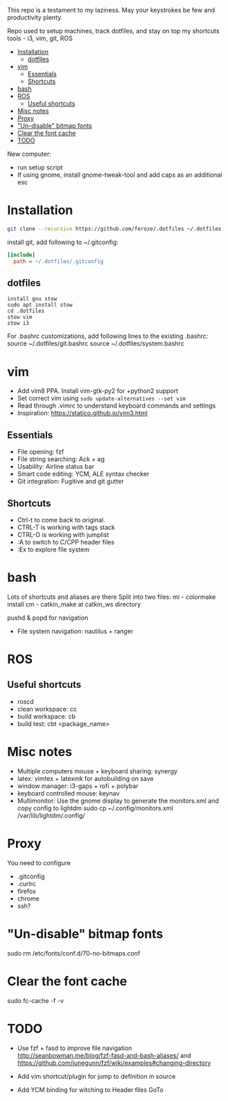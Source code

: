 This repo is a testament to my laziness. May your keystrokes be few and
productivity plenty.

Repo used to setup machines, track dotfiles, and stay on top my shortcuts
tools - i3, vim, git, ROS


<!-- vim-markdown-toc GFM -->

* [Installation](#installation)
  * [dotfiles](#dotfiles)
* [vim](#vim)
  * [Essentials](#essentials)
  * [Shortcuts](#shortcuts)
* [bash](#bash)
* [ROS](#ros)
  * [Useful shortcuts](#useful-shortcuts)
* [Misc notes](#misc-notes)
* [Proxy](#proxy)
* ["Un-disable" bitmap fonts](#un-disable-bitmap-fonts)
* [Clear the font cache](#clear-the-font-cache)
* [TODO](#todo)

<!-- vim-markdown-toc -->

New computer:

- run setup script
- If using gnome, install gnome-tweak-tool and add caps as an additional esc

# Installation

```bash
git clone --recursive https://github.com/feroze/.dotfiles ~/.dotfiles
```

install git, add following to ~/.gitconfig:

```INI
[include]
  path = ~/.dotfiles/.gitconfig
```

## dotfiles

```
install gnu stow
sudo apt install stow
cd .dotfiles
stow vim
stow i3
```

For .bashrc customizations,
add following lines to the existing .bashrc:
source ~/.dotfiles/git.bashrc
source ~/.dotfiles/system.bashrc

# vim

- Add vim8 PPA. Install vim-gtk-py2 for +python2 support
- Set correct vim using `sudo update-alternatives --set vim`
- Read through .vimrc to understand keyboard commands and settings
- Inspiration: https://statico.github.io/vim3.html

## Essentials
- File opening: fzf
- File string searching: Ack + ag
- Usability: Airline status bar
- Smart code editing: YCM, ALE syntax checker
- Git integration: Fugitive and git gutter

## Shortcuts

- Ctrl-t to come back to original.
- CTRL-T is working with tags stack
- CTRL-O is working with jumplist
- :A to switch to C/CPP header files
- :Ex to explore file system

# bash

Lots of shortcuts and aliases are there
Split into two files:
mi - colormake install
cm - catkin_make at catkin_ws directory

pushd & popd for navigation

- File system navigation: nautilus + ranger

# ROS

## Useful shortcuts
- roscd
- clean workspace: cc
- build workspace: cb
- build test: cbt <package_name>

# Misc notes
- Multiple computers mouse + keyboard sharing: synergy
- latex: vimtex + latexmk for autobuilding on save
- window manager: i3-gaps + rofi + polybar
- keyboard controlled mouse: keynav
- Multimonitor: Use the gnome display to generate the monitors.xml and copy
  config to lightdm sudo cp ~/.config/monitors.xml /var/lib/lightdm/.config/

# Proxy
You need to configure
- .gitconfig
- .curlrc
- firefox
- chrome
- ssh?

# "Un-disable" bitmap fonts
sudo rm /etc/fonts/conf.d/70-no-bitmaps.conf

# Clear the font cache
sudo fc-cache -f -v

# TODO
- Use fzf + fasd to improve file navigation
  http://seanbowman.me/blog/fzf-fasd-and-bash-aliases/ and
  https://github.com/junegunn/fzf/wiki/examples#changing-directory

- Add vim shortcut/plugin for jump to definition in source
- Add YCM binding for witching to Header files GoTo
